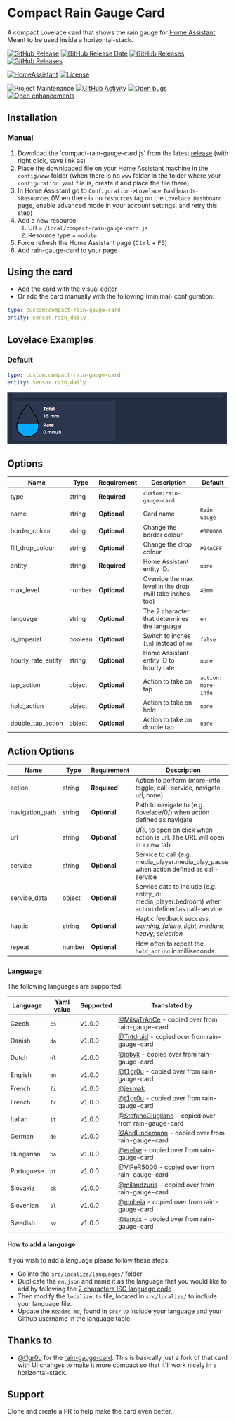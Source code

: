 # Compact Rain Gauge Card

A compact Lovelace card that shows the rain gauge for [Home Assistant](https://home-assistant.io/). Meant to be used inside a horizontal-stack.

[![GitHub Release][releases-shield]][releases-link] [![GitHub Release Date][release-date-shield]][releases-link] [![GitHub Releases][latest-download-shield]][traffic-link] [![GitHub Releases][total-download-shield]][traffic-link]

[![HomeAssistant][home-assistant-shield]][home-assistant-link] [![License][license-shield]][license-link]

![Project Maintenance][maintenance-shield] [![GitHub Activity][activity-shield]][activity-link] [![Open bugs][bugs-shield]][bugs-link] [![Open enhancements][enhancements-shield]][enhancement-link]

## Installation

### Manual

1. Download the 'compact-rain-gauge-card.js' from the latest [release](https://github.com/jesmak/compact-rain-gauge-card/releases) (with right click, save link as)
1. Place the downloaded file on your Home Assistant machine in the `config/www` folder (when there is no `www` folder in the folder where your `configuration.yaml` file is, create it and place the file there)
1. In Home Assistant go to `Configuration->Lovelace Dashboards->Resources` (When there is no `resources` tag on the `Lovelace Dashboard` page, enable advanced mode in your account settings, and retry this step)
1. Add a new resource
   1. Url = `/local/compact-rain-gauge-card.js`
   1. Resource type = `module`
1. Force refresh the Home Assistant page (<kbd>Ctrl</kbd> + <kbd>F5</kbd>)
1. Add rain-gauge-card to your page

## Using the card

- Add the card with the visual editor
- Or add the card manually with the following (minimal) configuration:

```yaml
type: custom:compact-rain-gauge-card
entity: sensor.rain_daily
```

## Lovelace Examples

### Default

```yaml
type: custom:compact-rain-gauge-card
entity: sensor.rain_daily
```

![Default](https://github.com/jesmak/compact-rain-gauge-card/blob/main/docs/images/compact-rain-gauge-card.png?raw=true)


## Options

| Name              | Type    | Requirement  | Description                                                              | Default             |
| ----------------- | ------- | ------------ | ------------------------------------------------------------------------ | ------------------- |
| type              | string  | **Required** | `custom:rain-gauge-card`                                                 |                     |
| name              | string  | **Optional** | Card name                                                                | `Rain Gauge`        |
| border_colour     | string  | **Optional** | Change the border colour                                                 | `#000000`           |
| fill_drop_colour  | string  | **Optional** | Change the drop colour                                                   | `#04ACFF`           |
| entity            | string  | **Required** | Home Assistant entity ID.                                                | `none`              |
| max_level         | number  | **Optional** | Override the max level in the drop (will take inches too)                | `40mm`              |
| language          | string  | **Optional** | The 2 character that determines the language                             | `en`                |
| is_imperial       | boolean | **Optional** | Switch to inches (`in`) instead of `mm`                                  | `false`             |
| hourly_rate_entity| string  | **Optional** | Home Assistant entity ID to hourly rate                                  | `none`              |
| tap_action        | object  | **Optional** | Action to take on tap                                                    | `action: more-info` |
| hold_action       | object  | **Optional** | Action to take on hold                                                   | `none`              |
| double_tap_action | object  | **Optional** | Action to take on double tap                                             | `none`              |

## Action Options

| Name            | Type   | Requirement  | Description                                                                                                                            | Default     |
| --------------- | ------ | ------------ | -------------------------------------------------------------------------------------------------------------------------------------- | ----------- |
| action          | string | **Required** | Action to perform (more-info, toggle, call-service, navigate url, none)                                                                | `more-info` |
| navigation_path | string | **Optional** | Path to navigate to (e.g. /lovelace/0/) when action defined as navigate                                                                | `none`      |
| url             | string | **Optional** | URL to open on click when action is url. The URL will open in a new tab                                                                | `none`      |
| service         | string | **Optional** | Service to call (e.g. media_player.media_play_pause) when action defined as call-service                                               | `none`      |
| service_data    | object | **Optional** | Service data to include (e.g. entity_id: media_player.bedroom) when action defined as call-service                                     | `none`      |
| haptic          | string | **Optional** | Haptic feedback _success, warning, failure, light, medium, heavy, selection_                                                           | `none`      |
| repeat          | number | **Optional** | How often to repeat the `hold_action` in milliseconds.                                                                                 | `none`      |

### Language

The following languages are supported:

| Language  | Yaml value | Supported | Translated by                                                                               |
| --------- | ---------- | --------- | ------------------------------------------------------------------------------------------- |
| Czech     | `cs`       | v1.0.0    | [@MiisaTrAnCe](https://github.com/MiisaTrAnCe) - copied over from rain-gauge-card           |
| Danish    | `da`       | v1.0.0    | [@Tntdruid](https://github.com/Tntdruid) - copied over from rain-gauge-card                 |
| Dutch     | `nl`       | v1.0.0    | [@jobvk](https://github.com/jobvk) - copied over from rain-gauge-card                       |
| English   | `en`       | v1.0.0    | [@t1gr0u](https://github.com/t1gr0u) - copied over from rain-gauge-card                     |
| French    | `fi`       | v1.0.0    | [@jesmak](https://github.com/jesmak)                                                        |
| French    | `fr`       | v1.0.0    | [@t1gr0u](https://github.com/t1gr0u) - copied over from rain-gauge-card                     |
| Italian   | `it`       | v1.0.0    | [@StefanoGiugliano](https://github.com/StefanoGiugliano) - copied over from rain-gauge-card |
| German    | `de`       | v1.0.0    | [@AndLindemann](https://github.com/AndLindemann) - copied over from rain-gauge-card         |
| Hungarian | `ha`       | v1.0.0    | [@erelke](https://github.com/erelke) - copied over from rain-gauge-card                     |
| Portuguese| `pt`       | v1.0.0    | [@ViPeR5000](https://github.com/viper5000) - copied over from rain-gauge-card               |
| Slovakia  | `sk`       | v1.0.0    | [@milandzuris](https://github.com/milandzuris) - copied over from rain-gauge-card           |
| Slovenian | `sl`       | v1.0.0    | [@mnheia](https://github.com/mnheia) - copied over from rain-gauge-card                     |
| Swedish   | `sv`       | v1.0.0    | [@tangix](https://github.com/tangix) - copied over from rain-gauge-card                     |

#### How to add a language

If you wish to add a language please follow these steps:

* Go into the `src/localize/languages/` folder
* Duplicate the `en.json` and name it as the language that you would like to add by following the [2 characters ISO language code](https://en.wikipedia.org/wiki/List_of_ISO_639-1_codes)
* Then modify the `localize.ts` file, located in `src/localize/` to include your language file.
* Update the `Readme.md`, found in `src/` to include your language and your Github username in the language table.

## Thanks to

- [@t1gr0u](https://www.github.com/t1gr0u) for the [rain-gauge-card](https://github.com/t1gr0u/rain-gauge-card). This is basically just a fork of that card with UI changes to make it more compact so that it'll work nicely in a horizontal-stack.

## Support

Clone and create a PR to help make the card even better.

[releases-shield]: https://img.shields.io/github/release/jesmak/compact-rain-gauge-card.svg?style=flat-square
[releases-link]: https://github.com/jesmak/compact-rain-gauge-card/releases/latest
[release-date-shield]: https://img.shields.io/github/release-date/jesmak/compact-rain-gauge-card?style=flat-square
[latest-download-shield]: https://img.shields.io/github/downloads/jesmak/compact-rain-gauge-card/latest/total?style=flat-square&label=downloads%20latest%20release
[total-download-shield]: https://img.shields.io/github/downloads/jesmak/compact-rain-gauge-card/total?style=flat-square&label=total%20views
[traffic-link]: https://github.com/jesmak/compact-rain-gauge-card/graphs/traffic
[home-assistant-shield]: https://img.shields.io/badge/Home%20Assistant-visual%20editor/yaml-green?style=flat-square
[home-assistant-link]: https://www.home-assistant.io/
[license-shield]: https://img.shields.io/github/license/custom-cards/boilerplate-card.svg?style=flat-square
[license-link]: LICENSE.md
[activity-shield]: https://img.shields.io/github/commit-activity/y/jesmak/compact-rain-gauge-card.svg?style=flat-square
[activity-link]: https://github.com/jesmak/compact-rain-gauge-card/commits/master
[bugs-shield]: https://img.shields.io/github/issues/jesmak/compact-rain-gauge-card/bug?color=red&style=flat-square&label=bugs
[bugs-link]: https://github.com/jesmak/compact-rain-gauge-card/labels/bug
[enhancements-shield]: https://img.shields.io/github/issues/jesmak/compact-rain-gauge-card/enhancement?color=blue&style=flat-square&label=enhancements
[enhancement-link]: https://github.com/jesmak/compact-rain-gauge-card/labels/enhancement
[maintenance-shield]: https://img.shields.io/maintenance/yes/2024.svg?style=flat-square

